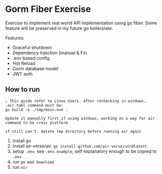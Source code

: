 # Gorm Fiber Exercise

Exercise to implement real world API implementation using go fiber. 
Some feature will be preserved in my future go boilerplate.

Features:

- Graceful shutdown
- Dependency Injection (manual & Fx)
- .env based config
- Hot Reload
- Gorm database model
- JWT auth

## How to run
```
⚠️ This guide refer to Linux Users. after rechecking in windows, .air.toml command must be:
go build -o ./tmp/main.exe .

Update it manually first if using windows, working on a way for air command to be cross platform

if still can't. delete tmp directory before running air again
```
1. install go
2. install air-verse/air: `go install github.com/air-verse/air@latest`
3. setup `.env`, see `.env.example`, self explanatory enough to be copied to `.env`
4. run `go mod download`
5. run `air`
